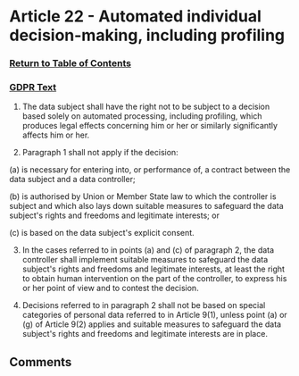 # Article 22 - Automated individual decision-making, including profiling

### [Return to Table of Contents](https://github.com/mitmedialab/Consent-HackDay/blob/master/Legal/GDPR%20Markdown/1.%20Table%20of%20Contents.md)

### [GDPR Text](https://eur-lex.europa.eu/legal-content/EN/TXT/HTML/?uri=CELEX:32016R0679&from=EN#d1e2838-1-1)


1.   The data subject shall have the right not to be subject to a decision based solely on automated processing, including profiling, which produces legal effects concerning him or her or similarly significantly affects him or her.

2.   Paragraph 1 shall not apply if the decision:

(a)
is necessary for entering into, or performance of, a contract between the data subject and a data controller;

(b)
is authorised by Union or Member State law to which the controller is subject and which also lays down suitable measures to safeguard the data subject's rights and freedoms and legitimate interests; or

(c)
is based on the data subject's explicit consent.

3.   In the cases referred to in points (a) and (c) of paragraph 2, the data controller shall implement suitable measures to safeguard the data subject's rights and freedoms and legitimate interests, at least the right to obtain human intervention on the part of the controller, to express his or her point of view and to contest the decision.

4.   Decisions referred to in paragraph 2 shall not be based on special categories of personal data referred to in Article 9(1), unless point (a) or (g) of Article 9(2) applies and suitable measures to safeguard the data subject's rights and freedoms and legitimate interests are in place.


## Comments
